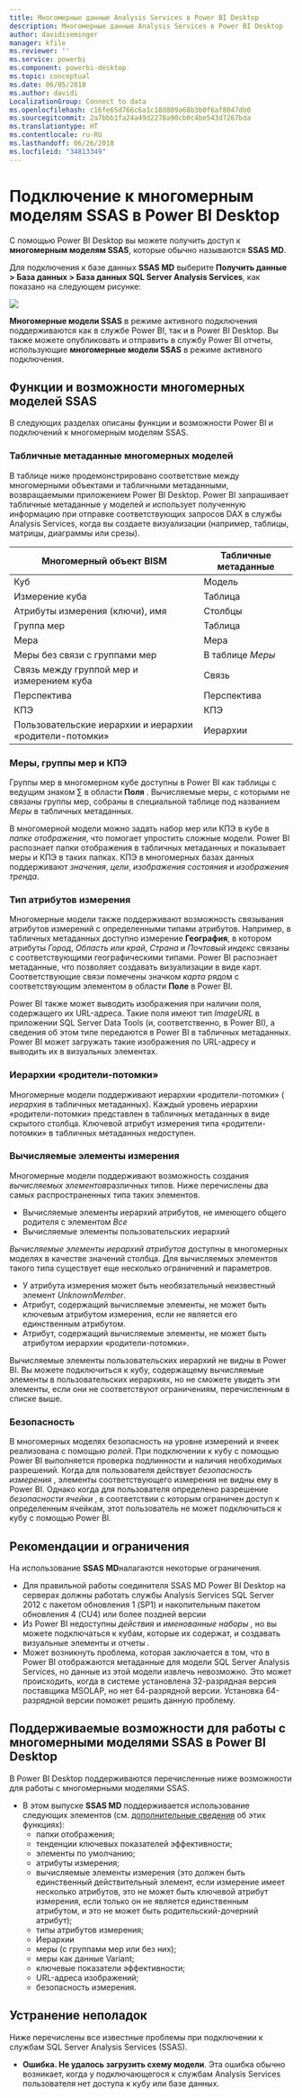 ```yaml
---
title: Многомерные данные Analysis Services в Power BI Desktop
description: Многомерные данные Analysis Services в Power BI Desktop
author: davidiseminger
manager: kfile
ms.reviewer: ''
ms.service: powerbi
ms.component: powerbi-desktop
ms.topic: conceptual
ms.date: 06/05/2018
ms.author: davidi
LocalizationGroup: Connect to data
ms.openlocfilehash: c16fe65d766c6a1c18d809a68b3b0f6af8047db0
ms.sourcegitcommit: 2a7bbb1fa24a49d2278a90cb0c4be543d7267bda
ms.translationtype: HT
ms.contentlocale: ru-RU
ms.lasthandoff: 06/26/2018
ms.locfileid: "34813349"
---
```

# <a name="connect-to-ssas-multidimensional-models-in-power-bi-desktop"></a>Подключение к многомерным моделям SSAS в Power BI Desktop
С помощью Power BI Desktop вы можете получить доступ к **многомерным моделям SSAS**, которые обычно называются **SSAS MD**.

Для подключения к базе данных **SSAS MD** выберите **Получить данные &gt; База данных &gt; База данных SQL Server Analysis Services**, как показано на следующем рисунке:

![](media/desktop-ssas-multidimensional/ssas-multidimensional-2.png)

**Многомерные модели SSAS** в режиме активного подключения поддерживаются как в службе Power BI, так и в Power BI Desktop. Вы также можете опубликовать и отправить в службу Power BI отчеты, использующие **многомерные модели SSAS** в режиме активного подключения.

## <a name="capabilities-and-features-of-ssas-md"></a>Функции и возможности многомерных моделей SSAS
В следующих разделах описаны функции и возможности Power BI и подключений к многомерным моделям SSAS.

### <a name="tabular-metadata-of-multidimensional-models"></a>Табличные метаданные многомерных моделей
В таблице ниже продемонстрировано соответствие между многомерными объектами и табличными метаданными, возвращаемыми приложением Power BI Desktop. Power BI запрашивает табличные метаданные у моделей и использует полученную информацию при отправке соответствующих запросов DAX в службы Analysis Services, когда вы создаете визуализации (например, таблицы, матрицы, диаграммы или срезы).

| Многомерный объект BISM | Табличные метаданные |
| --- | --- |
| Куб |Модель |
| Измерение куба |Таблица |
| Атрибуты измерения (ключи), имя |Столбцы |
| Группа мер |Таблица |
| Мера |Мера |
| Меры без связи с группами мер |В таблице *Меры* |
| Связь между группой мер и измерением куба |Связь |
| Перспектива |Перспектива |
| КПЭ |КПЭ |
| Пользовательские иерархии и иерархии «родители-потомки» |Иерархии |

### <a name="measures-measure-groups-and-kpis"></a>Меры, группы мер и КПЭ
Группы мер в многомерном кубе доступны в Power BI как таблицы с ведущим знаком ∑ в области **Поля** . Вычисляемые меры, с которыми не связаны группы мер, собраны в специальной таблице под названием *Меры* в табличных метаданных.

В многомерной модели можно задать набор мер или КПЭ в кубе в *папке отображения*, что помогает упростить сложные модели. Power BI распознает папки отображения в табличных метаданных и показывает меры и КПЭ в таких папках. КПЭ в многомерных базах данных поддерживают *значения*, *цели*, *изображения состояния* и *изображения тренда*.

### <a name="dimension-attribute-type"></a>Тип атрибутов измерения
Многомерные модели также поддерживают возможность связывания атрибутов измерений с определенными типами атрибутов. Например, в табличных метаданных доступно измерение **География**, в котором атрибуты *Город*, *Область или край*, *Страна* и *Почтовый индекс* связаны с соответствующими географическими типами. Power BI распознает метаданные, что позволяет создавать визуализации в виде карт. Соответствующие связи помечены значком *карта* рядом с соответствующим элементом в области **Поле** в Power BI.

Power BI также может выводить изображения при наличии поля, содержащего их URL-адреса. Такие поля имеют тип *ImageURL* в приложении SQL Server Data Tools (и, соответственно, в Power BI), а сведения об этом типе передаются в Power BI в табличных метаданных. Power BI может загружать такие изображения по URL-адресу и выводить их в визуальных элементах.

### <a name="parent-child-hierarchies"></a>Иерархии «родители-потомки»
Многомерные модели поддерживают иерархии «родители-потомки» ( *иерархия* в табличных метаданных). Каждый уровень иерархии «родители-потомки» представлен в табличных метаданных в виде скрытого столбца. Ключевой атрибут измерения типа «родители-потомки» в табличных метаданных недоступен.

### <a name="dimension-calculated-members"></a>Вычисляемые элементы измерения
Многомерные модели поддерживают возможность создания *вычисляемых элементов*различных типов. Ниже перечислены два самых распространенных типа таких элементов.

* Вычисляемые элементы иерархий атрибутов, не имеющего общего родителя с элементом *Все*
* Вычисляемые элементы пользовательских иерархий

*Вычисляемые элементы иерархий атрибутов* доступны в многомерных моделях в качестве значений столбца. Для вычисляемых элементов такого типа существует еще несколько ограничений и параметров.

* У атрибута измерения может быть необязательный неизвестный элемент *UnknownMember*.
* Атрибут, содержащий вычисляемые элементы, не может быть ключевым атрибутом измерения, если не является его единственным атрибутом.
* Атрибут, содержащий вычисляемые элементы, не может быть атрибутом иерархии «родители-потомки».

Вычисляемые элементы пользовательских иерархий не видны в Power BI. Вы можете подключиться к кубу, содержащему вычисляемые элементы в пользовательских иерархиях, но не сможете увидеть эти элементы, если они не соответствуют ограничениям, перечисленным в списке выше.

### <a name="security"></a>Безопасность
В многомерных моделях безопасность на уровне измерений и ячеек реализована с помощью *ролей*. При подключении к кубу с помощью Power BI выполняется проверка подлинности и наличия необходимых разрешений. Когда для пользователя действует *безопасность измерения* , элементы соответствующего измерения не видны ему в Power BI. Однако когда для пользователя определено разрешение *безопасности ячейки* , в соответствии с которым ограничен доступ к определенным ячейкам, этот пользователь не может подключиться к кубу с помощью Power BI.

## <a name="considerations-and-limitations"></a>Рекомендации и ограничения
На использование **SSAS MD**налагаются некоторые ограничения.

* Для правильной работы соединителя SSAS MD Power BI Desktop на серверах должны работать службы Analysis Services SQL Server 2012 с пакетом обновления 1 (SP1) и накопительным пакетом обновления 4 (CU4) или более поздней версии
* Из Power BI недоступны *действия* и *именованные наборы* *,* но вы можете подключаться к кубам, которые их содержат, и создавать визуальные элементы и отчеты *.*
* Может возникнуть проблема, которая заключается в том, что в Power BI отображаются метаданные для модели SQL Server Analysis Services, но данные из этой модели извлечь невозможно. Это может происходить, когда в системе установлена 32-разрядная версия поставщика MSOLAP, но нет 64-разрядной версии. Установка 64-разрядной версии поможет решить данную проблему.

## <a name="supported-features-of-ssas-md-in-power-bi-desktop"></a>Поддерживаемые возможности для работы с многомерными моделями SSAS в Power BI Desktop
В Power BI Desktop поддерживаются перечисленные ниже возможности для работы с многомерными моделями SSAS.

* В этом выпуске **SSAS MD** поддерживается использование следующих элементов (см. [дополнительные сведения](https://msdn.microsoft.com/library/jj969574.aspx) об этих функциях):
  * папки отображения;
  * тенденции ключевых показателей эффективности;
  * элементы по умолчанию;
  * атрибуты измерения;
  * вычисляемые элементы измерения (это должен быть единственный действительный элемент, если измерение имеет несколько атрибутов, это не может быть ключевой атрибут измерения, если только он не является единственным атрибутом, и это не может быть родительский-дочерний атрибут);
  * типы атрибутов измерения;
  * Иерархии
  * меры (с группами мер или без них);
  * меры как данные Variant;
  * ключевые показатели эффективности;
  * URL-адреса изображений;
  * безопасность измерения.

## <a name="troubleshooting"></a>Устранение неполадок 
Ниже перечислены все известные проблемы при подключении к службам SQL Server Analysis Services (SSAS). 

* **Ошибка. Не удалось загрузить схему модели**. Эта ошибка обычно возникает, когда у подключающегося к службам Analysis Services пользователя нет доступа к кубу или базе данных.
